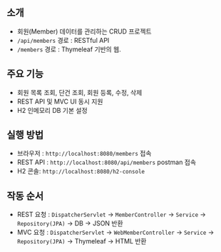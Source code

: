 ## 소개
- 회원(Member) 데이터를 관리하는 CRUD 프로젝트
- `/api/members` 경로 : RESTful API
- `/members` 경로 : Thymeleaf 기반의 웹.

## 주요 기능
- 회원 목록 조회, 단건 조회, 회원 등록, 수정, 삭제
- REST API 및 MVC UI 동시 지원
- H2 인메모리 DB 기본 설정

## 실행 방법
- 브라우저 : `http://localhost:8080/members` 접속
- REST API : `http://localhost:8080/api/members` postman 접속
- H2 콘솔: `http://localhost:8080/h2-console`

## 작동 순서
- REST 요청 : `DispatcherServlet` → `MemberController` → `Service` → `Repository(JPA)` → DB → JSON 반환
- MVC 요청 : `DispatcherServlet` → `WebMemberController` → `Service` → `Repository(JPA)` → Thymeleaf → HTML 반환